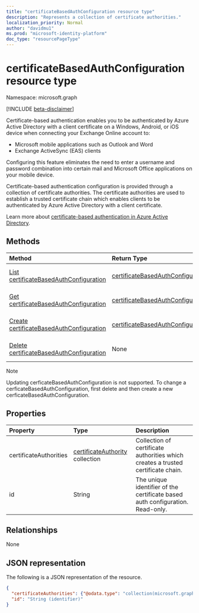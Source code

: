 ```yaml
---
title: "certificateBasedAuthConfiguration resource type"
description: "Represents a collection of certificate authorities."
localization_priority: Normal
author: "davidmu1"
ms.prod: "microsoft-identity-platform"
doc_type: "resourcePageType"
---
```


# certificateBasedAuthConfiguration resource type

Namespace: microsoft.graph

[!INCLUDE [beta-disclaimer](../../includes/beta-disclaimer.md)]

Certificate-based authentication enables you to be authenticated by Azure Active Directory with a client certificate on a Windows, Android, or iOS device when connecting your Exchange Online account to:

- Microsoft mobile applications such as Outlook and Word
- Exchange ActiveSync (EAS) clients

Configuring this feature eliminates the need to enter a username and password combination into certain mail and Microsoft Office applications on your mobile device.

Certificate-based authentication configuration is provided through a collection of certificate authorities. The certificate authorities are used to establish a trusted certificate chain which enables clients to be authenticated by Azure Active Directory with a client certificate.

Learn more about [certificate-based authentication in Azure Active Directory](https://docs.microsoft.com/azure/active-directory/authentication/active-directory-certificate-based-authentication-get-started).

## Methods

| Method       | Return Type | Description |
|:-------------|:------------|:------------|
| [List certificateBasedAuthConfiguration](../api/certificatebasedauthconfiguration-list.md) | [certificateBasedAuthConfiguration](certificatebasedauthconfiguration.md) | List the properties of the **certificateBasedAuthConfiguration** collection. |
| [Get certificateBasedAuthConfiguration](../api/certificatebasedauthconfiguration-get.md) | [certificateBasedAuthConfiguration](certificatebasedauthconfiguration.md) | Read the properties of a **certificateBasedAuthConfiguration** object. |
| [Create certificateBasedAuthConfiguration](../api/certificatebasedauthconfiguration-post-certificatebasedauthconfiguration.md) | [certificateBasedAuthConfiguration](certificatebasedauthconfiguration.md) | Create a new **certificateBasedAuthConfiguration** object. |
| [Delete certificateBasedAuthConfiguration](../api/certificatebasedauthconfiguration-delete.md) | None | Delete a **certificateBasedAuthConfiguration** object. |

>[!NOTE]
>Updating cerficateBasedAuthConfiguration is not supported. To change a cerficateBasedAuthConfiguration, first delete and then create a new cerficateBasedAuthConfiguration.

## Properties

| Property     | Type        | Description |
|:-------------|:------------|:------------|
|certificateAuthorities|[certificateAuthority](certificateauthority.md) collection|Collection of certificate authorities which creates a trusted certificate chain.|
|id|String|The unique identifier of the certificate based auth configuration. Read-only.|

## Relationships

None

## JSON representation

The following is a JSON representation of the resource.

<!-- {
  "blockType": "resource",
  "optionalProperties": [

  ],
  "@odata.type": "microsoft.graph.certificateBasedAuthConfiguration",
  "baseType": "",
  "keyProperty": "id"
}-->

```json
{
  "certificateAuthorities": {"@odata.type": "collection(microsoft.graph.certificateAuthority)"},
  "id": "String (identifier)"
}
```

<!-- uuid: 16cd6b66-4b1a-43a1-adaf-3a886856ed98
2019-02-04 14:57:30 UTC -->
<!-- {
  "type": "#page.annotation",
  "description": "certificateBasedAuthConfiguration resource",
  "keywords": "",
  "section": "documentation",
  "tocPath": ""
}-->
